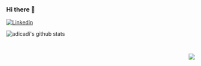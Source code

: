 ### Hi there 👋
  [![Linkedin](https://img.shields.io/badge/linked-in-369?style=flat-square&logo=linkedin&logoColor=white&color=blue)](https://www.linkedin.com/in/adicadi)


![adicadi's github stats](https://github-readme-stats.vercel.app/api?username=adicadi&show_icons=true&line_height=21&theme=tokyonight&hide_border=true)

<br><p align="right">![](https://visitor-badge.laobi.icu/badge?page_id=adicadi.adicadi)<br>

 

